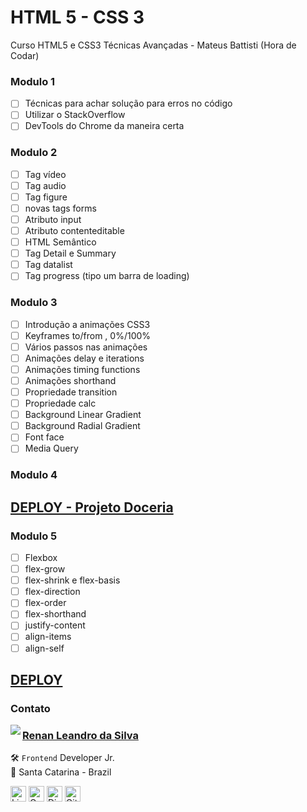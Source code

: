 # HTML 5 - CSS 3

Curso HTML5 e CSS3 Técnicas Avançadas - Mateus Battisti (Hora de Codar)

### Modulo 1

- [ ] Técnicas para achar solução para erros no código
- [ ] Utilizar o StackOverflow
- [ ] DevTools do Chrome da maneira certa

### Modulo 2

- [ ] Tag vídeo
- [ ] Tag audio
- [ ] Tag figure
- [ ] novas tags forms
- [ ] Atributo input
- [ ] Atributo contenteditable
- [ ] HTML Semântico
- [ ] Tag Detail e Summary
- [ ] Tag datalist
- [ ] Tag progress (tipo um barra de loading)

### Modulo 3

- [ ] Introdução a animações CSS3
- [ ] Keyframes to/from , 0%/100%
- [ ] Vários passos nas animações
- [ ] Animações delay e iterations
- [ ] Animações timing functions
- [ ] Animações shorthand
- [ ] Propriedade transition
- [ ] Propriedade calc
- [ ] Background Linear Gradient
- [ ] Background Radial Gradient
- [ ] Font face
- [ ] Media Query

### Modulo 4

## <a href="https://renyzeraa.github.io/html-css-avan/modulo04/04-doceria-projeto"> DEPLOY - Projeto Doceria </a>

### Modulo 5

- [ ] Flexbox
- [ ] flex-grow
- [ ] flex-shrink e flex-basis
- [ ] flex-direction
- [ ] flex-order
- [ ] flex-shorthand
- [ ] justify-content
- [ ] align-items
- [ ] align-self

## <a href="https://renyzeraa.github.io/html-css-avan/modulo05/"> DEPLOY </a>

### Contato

<img align="left" src="https://www.github.com/renyzeraa.png?size=150">

### [**Renan Leandro da Silva**](https://github.com/renyzeraa)

🛠 `Frontend` Developer Jr. <br>
📍 Santa Catarina - Brazil

<a href="https://www.linkedin.com/in/renyzeraa" target="_blank"><img src="https://img.shields.io/badge/LinkedIn-0077B5?style=flat&logo=linkedin&logoColor=white" alt="LinkedIn Badge" height="25"></a>&nbsp;<a href="mailto:renansilvaytb@gmail.com" target="_blank"><img src="https://img.shields.io/badge/Gmail-D14836?style=flat&logo=gmail&logoColor=white" alt="Gmail Badge" height="25"></a>&nbsp;<a href="#"><img src="https://img.shields.io/badge/Discord-%237289DA.svg?logo=discord&logoColor=white" title="renan_s#7826" alt="Discord Badge" height="25"></a>&nbsp;<a href="https://www.github.com/renyzeraa" target="_blank"><img src="https://img.shields.io/badge/GitHub-100000?style=flat&logo=github&logoColor=white" alt="GitHub Badge" height="25"></a>&nbsp;

<br clear="left"/>
